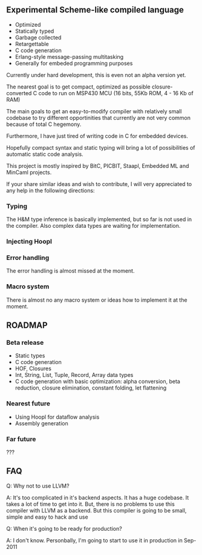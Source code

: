 
Experimental Scheme-like compiled language 
------------------------------------------

  - Optimized
  - Statically typed
  - Garbage collected
  - Retargettable
  - C code generation
  - Erlang-style message-passing multitasking
  - Generally for embeded programming purposes

Currently under hard development, this is even not an alpha version yet.

The nearest goal is to get compact, optimized as possible closure-converted
C code to run on MSP430 MCU (16 bits, 55Kb ROM, 4 - 16 Kb of RAM)

The main goals to get an easy-to-modify compiler with relatively small codebase
to try different opportinities that currently are not very common because of total
C hegemony. 

Furthermore, I have just tired of writing code in C for embedded devices.

Hopefully compact syntax and static typing will bring a lot of possibilities 
of automatic static code analysis.

This project is mostly inspired by BitC, PICBIT, Staapl, Embedded ML and MinCaml
projects.

If your share similar ideas and wish to contribute, I will very appreciated to any help 
in the following directions:

### Typing ###

The H&M type inference is basically implemented, but so far is not used in the compiler.
Also complex data types are waiting for implementation.

### Injecting Hoopl ###

### Error handling ###

The error handling is almost missed at the moment.

### Macro system ###

There is almost no any macro system or ideas how to implement it at the moment.


ROADMAP
-------

### Beta release ###

  - Static types
  - C code generation
  - HOF, Closures
  - Int, String, List, Tuple, Record, Array data types
  - C code generation with basic optimization: alpha conversion, 
    beta reduction, closure elimination, constant folding, let flattening

### Nearest future ###

  - Using Hoopl for dataflow analysis 
  - Assembly generation

### Far future ###

???


FAQ
---


Q: Why not to use LLVM?

A: It's too complicated in it's backend aspects. It has a huge codebase. It takes a lot of time to get into it.
   But, there is no problems to use this compiler with LLVM as a backend. But this compiler is going to be
   small, simple and easy to hack and use

Q: When it's going to be ready for production?

A: I don't know. Personbally, I'm going to start to use it in production in Sep-2011


